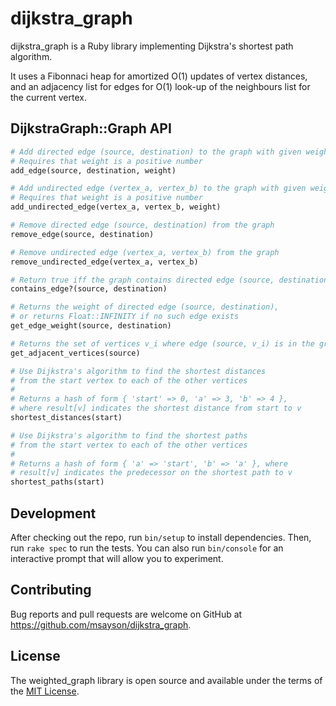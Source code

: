 # dijkstra_graph

dijkstra_graph is a Ruby library implementing Dijkstra's shortest path algorithm.

It uses a Fibonnaci heap for amortized O(1) updates of vertex distances, and an adjacency list for edges for O(1) look-up of the neighbours list for the current vertex.

## DijkstraGraph::Graph API

```ruby
# Add directed edge (source, destination) to the graph with given weight
# Requires that weight is a positive number
add_edge(source, destination, weight)

# Add undirected edge (vertex_a, vertex_b) to the graph with given weight
# Requires that weight is a positive number
add_undirected_edge(vertex_a, vertex_b, weight)

# Remove directed edge (source, destination) from the graph
remove_edge(source, destination)

# Remove undirected edge (vertex_a, vertex_b) from the graph
remove_undirected_edge(vertex_a, vertex_b)

# Return true iff the graph contains directed edge (source, destination)
contains_edge?(source, destination)

# Returns the weight of directed edge (source, destination),
# or returns Float::INFINITY if no such edge exists
get_edge_weight(source, destination)

# Returns the set of vertices v_i where edge (source, v_i) is in the graph
get_adjacent_vertices(source)

# Use Dijkstra's algorithm to find the shortest distances
# from the start vertex to each of the other vertices
#
# Returns a hash of form { 'start' => 0, 'a' => 3, 'b' => 4 },
# where result[v] indicates the shortest distance from start to v
shortest_distances(start)

# Use Dijkstra's algorithm to find the shortest paths
# from the start vertex to each of the other vertices
#
# Returns a hash of form { 'a' => 'start', 'b' => 'a' }, where
# result[v] indicates the predecessor on the shortest path to v
shortest_paths(start)
```

## Development

After checking out the repo, run `bin/setup` to install dependencies. Then, run `rake spec` to run the tests. You can also run `bin/console` for an interactive prompt that will allow you to experiment.

## Contributing

Bug reports and pull requests are welcome on GitHub at https://github.com/msayson/dijkstra_graph.

## License

The weighted_graph library is open source and available under the terms of the [MIT License](http://opensource.org/licenses/MIT).
